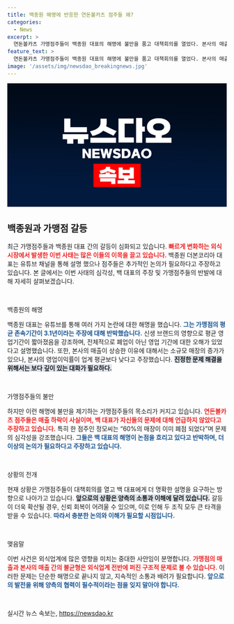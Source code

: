 ```yaml
---
title: 백종원 해명에 반응한 연돈볼카츠 점주들 왜?
categories:
  - News
excerpt: >
  연돈볼카츠 가맹점주들이 백종원 대표의 해명에 불만을 품고 대책회의를 열었다. 본사의 매출 증가와 가맹점 매출 감소 간 갈등 속, 점주들은 백 대표의 설명이 논점을 흐리고 있다며 정확한 답변을 요구하고 있다.
feature_text: >
  연돈볼카츠 가맹점주들이 백종원 대표의 해명에 불만을 품고 대책회의를 열었다. 본사의 매출 증가와 가맹점 매출 감소 간 갈등 속, 점주들은 백 대표의 설명이 논점을 흐리고 있다며 정확한 답변을 요구하고 있다.
image: '/assets/img/newsdao_breakingnews.jpg'
---
```


<p><img src="/assets/img/newsdao_breakingnews.jpg" alt="pcversion 속보" /></p>

<h2 data-ke-size="size26">백종원과 가맹점 갈등</h2>

<p data-ke-size="size16">최근 가맹점주들과 백종원 대표 간의 갈등이 심화되고 있습니다. <b><span style="color: #ee2323;">빠르게 변화하는 외식 시장에서 발생한 이번 사태는 많은 이들의 이목을 끌고 있습니다.</span></b> 백종원 더본코리아 대표는 유튜브 채널을 통해 설명 했으나 점주들은 추가적인 논의가 필요하다고 주장하고 있습니다. 본 글에서는 이번 사태의 심각성, 백 대표의 주장 및 가맹점주들의 반발에 대해 자세히 살펴보겠습니다.</p>

<p data-ke-size="size16">&nbsp;</p>

<p>백종원의 해명</p>

<p data-ke-size="size16">백종원 대표는 유튜브를 통해 여러 가지 논란에 대한 해명을 했습니다. <b><span style="color: #1a5490;">그는 가맹점의 평균 존속기간이 3.1년이라는 주장에 대해 반박했습니다.</span></b> 신생 브랜드의 영향으로 평균 영업기간이 짧아졌음을 강조하며, 전체적으로 폐업이 아닌 영업 기간에 대한 오해가 있었다고 설명했습니다. 또한, 본사의 매출이 상승한 이유에 대해서는 소규모 매장의 증가가 있으나, 본사의 영업이익률이 업계 평균보다 낮다고 주장했습니다. <b><span style="background-color: #21538527;">진정한 문제 해결을 위해서는 보다 깊이 있는 대화가 필요하다.</span></b></p>

<p data-ke-size="size16">&nbsp;</p>

<p>가맹점주들의 불만</p>

<p data-ke-size="size16">하지만 이런 해명에 불만을 제기하는 가맹점주들의 목소리가 커지고 있습니다. <b><span style="color: #ee2323;">연돈볼카츠 점주들은 매출 하락이 사실이며, 백 대표가 자신들의 문제에 대해 언급하지 않았다고 주장하고 있습니다.</span></b> 특히 한 점주인 정모씨는 “60%의 매장이 이미 폐점 되었다”며 문제의 심각성을 강조했습니다. <b><span style="color: #1a5490;">그들은 백 대표의 해명이 논점을 흐리고 있다고 반박하며, 더 이상의 논의가 필요하다고 주장하고 있습니다.</span></b></p>

<p data-ke-size="size16">&nbsp;</p>

<p>상황의 전개</p>

<p data-ke-size="size16">현재 상황은 가맹점주들이 대책회의를 열고 백 대표에게 더 명확한 설명을 요구하는 방향으로 나아가고 있습니다. <b><span style="background-color: #21538527;">앞으로의 상황은 양측의 소통과 이해에 달려 있습니다.</span></b> 갈등이 더욱 확산될 경우, 신뢰 회복이 어려울 수 있으며, 이로 인해 두 조직 모두 큰 타격을 받을 수 있습니다. <b><span style="color: #1a5490;">따라서 충분한 논의와 이해가 필요할 시점입니다.</span></b></p>

<p data-ke-size="size16">&nbsp;</p>

<p>맺음말</p>

<p data-ke-size="size16">이번 사건은 외식업계에 많은 영향을 미치는 중대한 사안임이 분명합니다. <b><span style="color: #ee2323;">가맹점의 매출과 본사의 매출 간의 불균형은 외식업계 전반에 퍼진 구조적 문제로 볼 수 있습니다.</span></b> 이러한 문제는 단순한 해명으로 끝나지 않고, 지속적인 소통과 배려가 필요합니다. <b><span style="color: #1a5490;">앞으로의 발전을 위해 양측의 협력이 필수적이라는 점을 잊지 말아야 합니다.</span></b></p>

<p data-ke-size="size16">&nbsp;</p>
실시간 뉴스 속보는, <a href="https://newsdao.kr" rel="dofollow">https://newsdao.kr</a>


